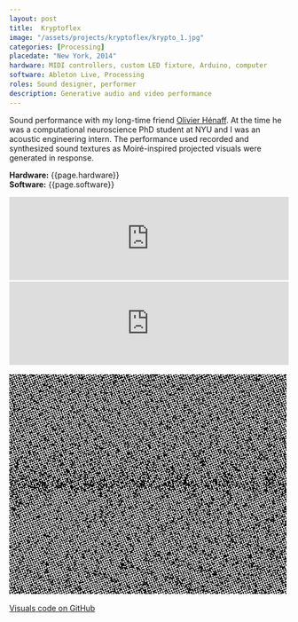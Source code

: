 ```yaml
---
layout: post
title:  Kryptoflex
image: "/assets/projects/kryptoflex/krypto_1.jpg"
categories: [Processing]
placedate: "New York, 2014"
hardware: MIDI controllers, custom LED fixture, Arduino, computer
software: Ableton Live, Processing
roles: Sound designer, performer
description: Generative audio and video performance
---
```


<p>Sound performance with my long-time friend <a href="https://www.olivierhenaff.com/">Olivier Hénaff</a>. At the time he was a computational neuroscience PhD student at NYU and I was an acoustic engineering intern. The performance used recorded and synthesized sound textures as Moiré-inspired projected visuals were generated in response.</p>

<p><b>Hardware:</b> {{page.hardware}}<br/>
<b>Software:</b> {{page.software}}</p>

<div class="video-container"><iframe width="100%" src="https://www.youtube.com/embed/E1sE6xqK8so" frameborder="0" allow="accelerometer; autoplay; encrypted-media; gyroscope; picture-in-picture" allowfullscreen></iframe></div>

<div class="video-container"><iframe width="100%" src="https://www.youtube.com/embed/DilvVPsf7c8" frameborder="0" allow="accelerometer; autoplay; encrypted-media; gyroscope; picture-in-picture" allowfullscreen></iframe></div>

<p><img src="/assets/projects/kryptoflex/Kryptoflex_sim_export.gif"></p>

<p><a href="https://github.com/leo-nerd/Kryptoflex-MoireTcheby">Visuals code on GitHub</a></p>